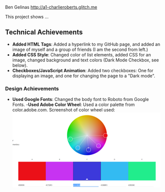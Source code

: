 Ben Gelinas
http://a1-charlieroberts.glitch.me

This project shows ...

## Technical Achievements
- **Added HTML Tags**: Added a hyperlink to my GitHub page, and added an image of myself and a group of friends (I am the second from left.)
- **Added CSS Style**: Changed color of list elements, added CSS for an image, changed background and text colors (Dark Mode Checkbox, see below).
- **Checkboxes/JavaScript Animation**: Added two checkboxes: One for displaying an image, and one for changing the page to a "Dark mode".

### Design Achievements
- **Used Google Fonts**: Changed the body font to Roboto from Google Fonts.
-**Used Adobe Color Wheel**: Used a color palette from color.adobe.com. Screenshot of color wheel used: ![](images\adobeColorWheel.png)
